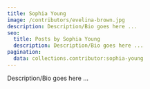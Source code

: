 ```yaml
---
title: Sophia Young
image: /contributors/evelina-brown.jpg
description: Description/Bio goes here ...
seo:
  title: Posts by Sophia Young
  description: Description/Bio goes here ...
pagination:
  data: collections.contributor:sophia-young
---
```


Description/Bio goes here ...
